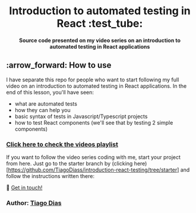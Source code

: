 <div align='center'>
  <h1>
    Introduction to automated testing in React :test_tube:
  </h1>
  
  <h4 align="center">
    Source code presented on my video series on an introduction to automated testing in React applications
  </h4>
 </div>

<h2 id="how-to-use" name="how-to-use">
  :arrow_forward: How to use
</h2>

I have separate this repo for people who want to start following my full video on an introduction to automated testing in React applications. In the end of this lesson, you'll have seen: 
  - what are automated tests
  - how they can help you
  - basic syntax of tests in Javascript/Typescript projects
  - how to test React components (we'll see that by testing 2 simple components)

### [Click here to check the videos playlist](https://www.google.com)

If you want to follow the video series coding with me, start your project from here. Just go to the starter branch by (clicking here)[https://github.com/TiagoDiass/introduction-react-testing/tree/starter]
and follow the instructions written there:

:wave: [Get in touch!](https://www.linkedin.com/in/tiagodiass)

### Author: [Tiago Dias](https://github.com/TiagoDiass)
